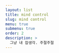 ```yaml
---
layout: list
title: mind control
slug: mind control
menu: true
submenu: true
order: 2
description: >
  그냥 내 잡생각. 주절주절
---
```

